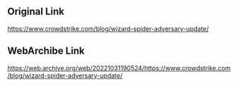 ## Original Link

https://www.crowdstrike.com/blog/wizard-spider-adversary-update/

## WebArchibe Link

https://web.archive.org/web/20221031190524/https://www.crowdstrike.com/blog/wizard-spider-adversary-update/
